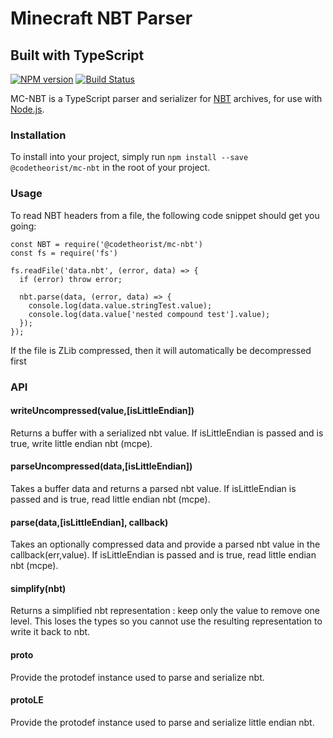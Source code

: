 # Minecraft NBT Parser
## Built with TypeScript
[![NPM version](https://img.shields.io/npm/v/@codetheorist/mc-nbt)](http://npmjs.com/package/prismarine-nbt)
[![Build Status](https://img.shields.io/circleci/project/BedRocker/mc-nbt/master)](https://circleci.com/gh/BedRocker/mc-nbt)

MC-NBT is a TypeScript parser and serializer for [NBT](http://wiki.vg/NBT) archives, for use with [Node.js](http://nodejs.org/).

### Installation
To install into your project, simply run `npm install --save @codetheorist/mc-nbt` in the root of your project.

### Usage
To read NBT headers from a file, the following code snippet should get you going:

```
const NBT = require('@codetheorist/mc-nbt')
const fs = require('fs')

fs.readFile('data.nbt', (error, data) => {
  if (error) throw error;

  nbt.parse(data, (error, data) => {
    console.log(data.value.stringTest.value);
    console.log(data.value['nested compound test'].value);
  });
});
```
If the file is ZLib compressed, then it will automatically be decompressed first

### API

#### writeUncompressed(value,[isLittleEndian])
Returns a buffer with a serialized nbt value. If isLittleEndian is passed and is true, write little endian nbt (mcpe).

#### parseUncompressed(data,[isLittleEndian])
Takes a buffer data and returns a parsed nbt value. If isLittleEndian is passed and is true, read little endian nbt (mcpe).

#### parse(data,[isLittleEndian], callback)
Takes an optionally compressed data and provide a parsed nbt value in the callback(err,value). If isLittleEndian is passed and is true, read little endian nbt (mcpe).

#### simplify(nbt)
Returns a simplified nbt representation : keep only the value to remove one level. This loses the types so you cannot use the resulting representation to write it back to nbt.

#### proto
Provide the protodef instance used to parse and serialize nbt.

#### protoLE
Provide the protodef instance used to parse and serialize little endian nbt.
